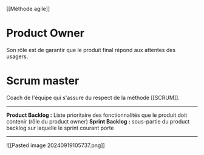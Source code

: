 [[Méthode agile]]



# Product Owner

Son rôle est de garantir que le produit final répond aux attentes des usagers.

# Scrum master

Coach de l'équipe qui s'assure du respect de la méthode [[SCRUM]].

---

**Product Backlog :** Liste prioritaire des fonctionnalités que le produit doit contenir (rôle du product owner)
**Sprint Backlog :** sous-partie du product backlog sur laquelle le sprint courant porte

---

![[Pasted image 20240919105737.png]]